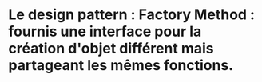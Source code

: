 # Le design pattern : Factory Method : fournis une interface pour la création d'objet différent mais partageant les mêmes fonctions.
